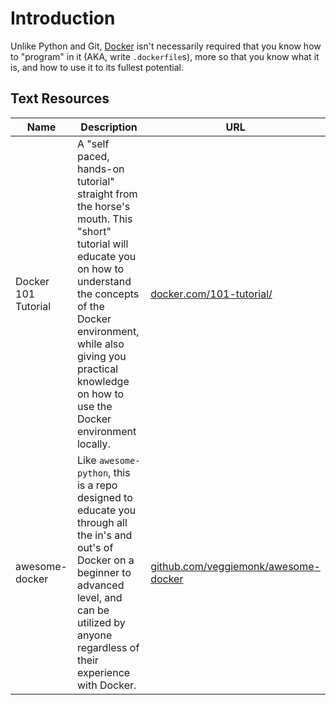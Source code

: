# Introduction

Unlike Python and Git, [Docker](https://www.docker.com/) isn't necessarily required that you know how to "program" in it (AKA, write `.dockerfile`s), more so that you know what it is, and how to use it to its fullest potential.

## Text Resources

|Name|Description|URL|
|---|---|---|
|Docker 101 Tutorial|A "self paced, hands-on tutorial" straight from the horse's mouth. This "short" tutorial will educate you on how to understand the concepts of the Docker environment, while also giving you practical knowledge on how to use the Docker environment locally.|[docker.com/101-tutorial/](https://www.docker.com/101-tutorial/)|
|awesome-docker|Like `awesome-python`, this is a repo designed to educate you through all the in's and out's of Docker on a beginner to advanced level, and can be utilized by anyone regardless of their experience with Docker.|[github.com/veggiemonk/awesome-docker](https://github.com/veggiemonk/awesome-docker)|


